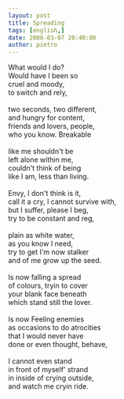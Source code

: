 ```yaml
---
layout: post
title: Spreading
tags: [english,]
date: 2008-03-07 20:40:00
author: pietro
---
```

What would I do?<br/>Would have I been so<br/>cruel and moody,<br/>to switch and rely,<br/><br/>two seconds, two different,<br/>and hungry for content,<br/>friends and lovers, people,<br/>who you know. Breakable<br/><br/>like me shouldn't be<br/>left alone within me,<br/>couldn't think of being<br/>like I am, less than living.<br/><br/>Envy, I don't think is it,<br/>call it a cry, I cannot survive with,<br/>but I suffer, please I beg,<br/>try to be constant and reg,<br/><br/>plain as white water,<br/>as you know I need,<br/>try to get I'm now stalker<br/>and of me grow up the seed.<br/><br/>Is now falling a spread<br/>of colours, tryin to cover<br/>your blank face beneath<br/>which stand still the lover.<br/><br/>Is now Feeling enemies<br/>as occasions to do atrocities<br/>that I would never have<br/>done or even thought, behave,<br/><br/>I cannot even stand<br/>in front of myself' strand<br/>in inside of crying outside,<br/>and watch me cryin ride.
